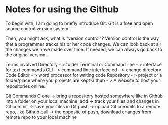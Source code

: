 # Notes for using the Github
To begin with, I am going to briefly introduce Git.
Git is a free and open source control version system.

Then, you might ask, what is "version control"?
Version control is the way that a programmer tracks his or her code changes.
We can look back at all the changes we have made over time.
If needed, we can always go back to the original version.

Terms involved
Directory - > folder
Terminal or Command line - > interface for text commands
CLI - > command line interface
cd - > change directory
Code Editor - > word processor for writing code
Repository - > project or a folder/place where you projects are kept
Github - > A website to host your repositories online.

Git Commands
Clone -> bring a repository hosted somewhere like in Github into a folder on your local machine.
add -> track your files and changes in Git
commit -> save your files in Git
push -> upload Git commits to a remote repo, like Github
pull -> the opposite of push, download changes from remote repo to your local machine
